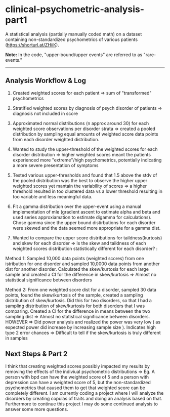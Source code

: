 # clinical-psychometric-analysis-part1
A statistical analysis (partially manually coded math) on a dataset containing non-standardized psychometrics of various patients (https://shorturl.at/ZHiiK). 

**Note:** In the code, "upper-bound/upper events" are referred to as "rare-events."

---

## Analysis Workflow & Log

1) Created weighted scores for each patient => sum of "transformed" psychometrics
   
2) Stratified weighted scores by diagnosis of psych disorder of patients => diagnosis not included in score

3) Approximated normal distributions (n approx around 30) for each weighted score observations per disorder strata => created a pooled distribution by sampling equal amounts of weighted score data points from each disorder weighted distribution.

4) Wanted to study the upper-threshold of the weighted scores for each disorder distribution => higher weighted scores meant the patients experienced more "extreme"/high psychometrics, potentially indicating a more severe presentation of symptoms

5) Tested various upper-thresholds and found that 1.5 above the stdv of the pooled distribution was the best to observe the higher upper weighted scores yet mantain the variability of scores => a higher threshold resulted in too clustered data vs a lower threshold resulting in too variable and less meaningful data. 

6) Fit a gamma distribution over the upper-event using a manual implementation of mle (gradient ascent to estimate alpha and beta and used series approxiamation to estimate digamma for calculations). Chose gamma since the upper bound distirbutions for each disorder were skewed and the data seemed more appropriate for a gamma dist. 

7) Wanted to compare the upper score distributions for taildness(kurtosis) and skew for each disorder => Is the skew and taildness of each weighted scores distribution statistically different for each disorder? :

Method 1: Sampled 10,000 data points (weighted scores) from one istribution for one disorder and sampled 10,0000 data points from another dist for another disorder. Calculated the skew/kurtosis for each large sample and created a CI for the difference in skew/kurtosis => Almost no statistical significance between disorders  

Method 2: From one weighted score dist for a disorder, sampled 30 data points, found the skew/kurtosis of the sample, created a sampling distribution of skew/kurtosis. Did this for two disorders, so that I had a sampling distribution of skew/kurtosis for both disorders that I was comparing. Created a CI for the difference in means between the two sampling dist => Almost no statistical significance between disorders. HOWEVER => Did power analysis and realized the power was very low ( as expected power did increase by increasing sample size ). Indicates high type 2 error chances => Difficult to tell if the skew/kurtosis is truly different in samples 

## Next Steps & Part 2
I think that creating weighted scores possibly impacted my results by removing the effects of the indiviual psychometric distributions => Eg. A person with bpd can have the weighted score of 5 and a person with depression can have a weighted score of 5, but the non-standardized psychometrics that caused them to get that weighted score can be completely different. I am currently coding a project where I will analyze the disorders by creating copulas of traits and doing an analysis based on that. Furthermore to continue this project I may do some continued analysis to answer some more questions. 


